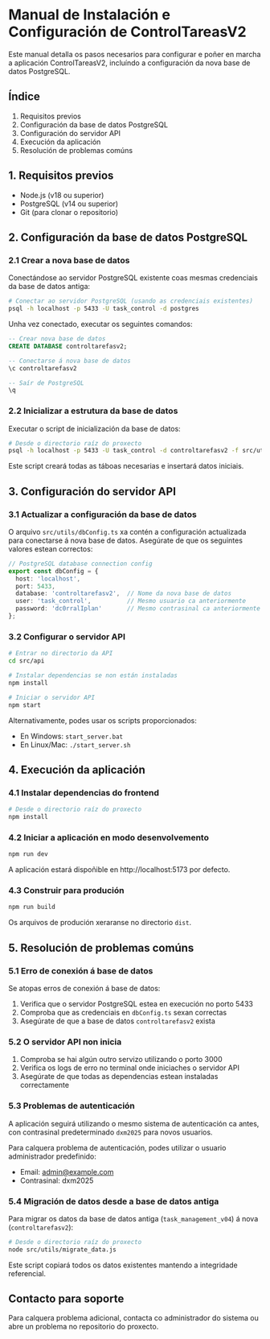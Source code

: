 
# Manual de Instalación e Configuración de ControlTareasV2

Este manual detalla os pasos necesarios para configurar e poñer en marcha a aplicación ControlTareasV2, incluíndo a configuración da nova base de datos PostgreSQL.

## Índice
1. Requisitos previos
2. Configuración da base de datos PostgreSQL
3. Configuración do servidor API
4. Execución da aplicación
5. Resolución de problemas comúns

## 1. Requisitos previos

- Node.js (v18 ou superior)
- PostgreSQL (v14 ou superior)
- Git (para clonar o repositorio)

## 2. Configuración da base de datos PostgreSQL

### 2.1 Crear a nova base de datos

Conectándose ao servidor PostgreSQL existente coas mesmas credenciais da base de datos antiga:

```bash
# Conectar ao servidor PostgreSQL (usando as credenciais existentes)
psql -h localhost -p 5433 -U task_control -d postgres
```

Unha vez conectado, executar os seguintes comandos:

```sql
-- Crear nova base de datos
CREATE DATABASE controltarefasv2;

-- Conectarse á nova base de datos
\c controltarefasv2

-- Saír de PostgreSQL
\q
```

### 2.2 Inicializar a estrutura da base de datos

Executar o script de inicialización da base de datos:

```bash
# Desde o directorio raíz do proxecto
psql -h localhost -p 5433 -U task_control -d controltarefasv2 -f src/utils/controltarefasv2_schema.sql
```

Este script creará todas as táboas necesarias e insertará datos iniciais.

## 3. Configuración do servidor API

### 3.1 Actualizar a configuración da base de datos

O arquivo `src/utils/dbConfig.ts` xa contén a configuración actualizada para conectarse á nova base de datos. Asegúrate de que os seguintes valores estean correctos:

```typescript
// PostgreSQL database connection config
export const dbConfig = {
  host: 'localhost',
  port: 5433,
  database: 'controltarefasv2',  // Nome da nova base de datos
  user: 'task_control',          // Mesmo usuario ca anteriormente
  password: 'dc0rralIplan'       // Mesmo contrasinal ca anteriormente
};
```

### 3.2 Configurar o servidor API

```bash
# Entrar no directorio da API
cd src/api

# Instalar dependencias se non están instaladas
npm install

# Iniciar o servidor API
npm start
```

Alternativamente, podes usar os scripts proporcionados:

- En Windows: `start_server.bat`
- En Linux/Mac: `./start_server.sh`

## 4. Execución da aplicación

### 4.1 Instalar dependencias do frontend

```bash
# Desde o directorio raíz do proxecto
npm install
```

### 4.2 Iniciar a aplicación en modo desenvolvemento

```bash
npm run dev
```

A aplicación estará dispoñible en http://localhost:5173 por defecto.

### 4.3 Construir para produción

```bash
npm run build
```

Os arquivos de produción xeraranse no directorio `dist`.

## 5. Resolución de problemas comúns

### 5.1 Erro de conexión á base de datos

Se atopas erros de conexión á base de datos:

1. Verifica que o servidor PostgreSQL estea en execución no porto 5433
2. Comproba que as credenciais en `dbConfig.ts` sexan correctas
3. Asegúrate de que a base de datos `controltarefasv2` exista

### 5.2 O servidor API non inicia

1. Comproba se hai algún outro servizo utilizando o porto 3000
2. Verifica os logs de erro no terminal onde iniciaches o servidor API
3. Asegúrate de que todas as dependencias estean instaladas correctamente

### 5.3 Problemas de autenticación

A aplicación seguirá utilizando o mesmo sistema de autenticación ca antes, con contrasinal predeterminado `dxm2025` para novos usuarios.

Para calquera problema de autenticación, podes utilizar o usuario administrador predefinido:
- Email: admin@example.com
- Contrasinal: dxm2025

### 5.4 Migración de datos desde a base de datos antiga

Para migrar os datos da base de datos antiga (`task_management_v04`) á nova (`controltarefasv2`):

```bash
# Desde o directorio raíz do proxecto
node src/utils/migrate_data.js
```

Este script copiará todos os datos existentes mantendo a integridade referencial.

## Contacto para soporte

Para calquera problema adicional, contacta co administrador do sistema ou abre un problema no repositorio do proxecto.
